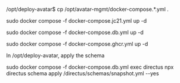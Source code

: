 /opt/deploy-avatar$ cp /opt/avatar-mgmt/docker-compose.\*.yml .

sudo docker compose -f docker-compose.jc21.yml up -d

sudo docker compose -f docker-compose.db.yml up -d

sudo docker compose -f docker-compose.ghcr.yml up -d

In /opt/deploy-avatar, apply the schema

sudo docker compose -f docker-compose.db.yml exec directus npx directus schema
apply /directus/schemas/snapshot.yml --yes
